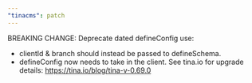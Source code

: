 ```yaml
---
"tinacms": patch
---
```


BREAKING CHANGE: Deprecate dated defineConfig use:
- clientId & branch should instead be passed to defineSchema. 
- defineConfig now needs to take in the client. 
See tina.io for upgrade details: https://tina.io/blog/tina-v-0.69.0
